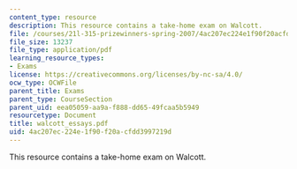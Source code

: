 ```yaml
---
content_type: resource
description: This resource contains a take-home exam on Walcott.
file: /courses/21l-315-prizewinners-spring-2007/4ac207ec224e1f90f20acfdd3997219d_walcott_essays.pdf
file_size: 13237
file_type: application/pdf
learning_resource_types:
- Exams
license: https://creativecommons.org/licenses/by-nc-sa/4.0/
ocw_type: OCWFile
parent_title: Exams
parent_type: CourseSection
parent_uid: eea05059-aa9a-f888-dd65-49fcaa5b5949
resourcetype: Document
title: walcott_essays.pdf
uid: 4ac207ec-224e-1f90-f20a-cfdd3997219d
---
```

This resource contains a take-home exam on Walcott.